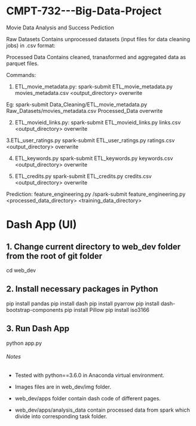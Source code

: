 # CMPT-732---Big-Data-Project
Movie Data Analysis and Success Pediction

Raw Datasets
Contains unprocessed datasets (input files for data cleaning jobs) in .csv format:

Processed Data
Contains cleaned, tranasformed and aggregated data as parquet files.

Commands: 
1. ETL_movie_metadata.py:
spark-submit ETL_movie_metadata.py movies_metadata.csv <output_directory> overwrite 

Eg: spark-submit Data_Cleaning/ETL_movie_metadata.py Raw_Datasets/movies_metadata.csv Processed_Data overwrite

2. ETL_movieid_links.py:
spark-submit ETL_movieid_links.py links.csv <output_directory> overwrite 

3.ETL_user_ratings.py
spark-submit ETL_user_ratings.py ratings.csv <output_directory> overwrite

4. ETL_keywords.py
spark-submit ETL_keywords.py keywords.csv <output_directory> overwrite 

5. ETL_credits.py
spark-submit ETL_credits.py credits.csv <output_directory> overwrite

Prediction:
feature_engineering.py
/spark-submit feature_engineering.py <processed_data_directory> <training_data_directory>

# Dash App (UI)

## 1. Change current directory to web_dev folder from the root of git folder
cd web_dev

## 2. Install necessary packages in Python
pip install pandas
pip install dash
pip install pyarrow
pip install dash-bootstrap-components
pip install Pillow
pip install iso3166

## 3. Run Dash App
python app.py

###### Notes
* Tested with python==3.6.0 in Anaconda virtual environment.

* Images files are in web_dev/img folder.

* web_dev/apps folder contain dash code of different pages.

* web_dev/apps/analysis_data contain processed data from spark which divide into corresponding task folder.